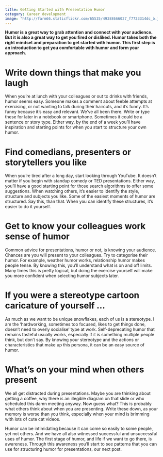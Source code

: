 ```yaml
---
title: Getting Started with Presentation Humor
category: Career development
image: "http://farm66.staticflickr.com/65535/49388666027_f7723314dc_b.jpg"
---
```


**Humor is a great way to grab attention and connect with your audience. But it is also a great way to get you fired or disliked. Humor takes both the right mindset and preparation to get started with humor. This first step is an introduction to get you comfortable with humor and form your approach.** 

# Write down things that make you laugh

When you’re at lunch with your colleagues or out to drinks with friends, humor seems easy. Someone makes a comment about feeble attempts at exercising, or not wanting to talk during their haircuts, and it’s funny. It’s funny because it’s easy and relevant. We’ve all been there. Write or type these for later in a notebook or smartphone. Sometimes it could be a sentence or story type. Either way, by the end of a week you’ll have inspiration and starting points for when you start to structure your own humor.

# Find comedians, presenters or storytellers you like

When you’re tired after a long day, start looking through YouTube. It doesn’t matter if you begin with standup comedy or TED presentations. Either way, you’ll have a good starting point for those search algorithms to offer some suggestions. When watching others, it’s easier to identify the style, structure and subjects you like. Some of the easiest moments of humor are structured. Say this, than that. When you can identify these structures, it’s easier to do it yourself.

# Get to know your colleagues work sense of humor

Common advice for presentations, humor or not, is knowing your audience. Chances are you will present to your colleagues. Try to categorise their humor. For example, weather humor works, relationship humor makes people tense. By knowing this, you’ll understand what is on and off limits. Many times this is pretty logical, but doing the exercise yourself will make you more confident when selecting humor subjects later.

# If you were a stereotype cartoon caricature of yourself ...

As much as we want to be unique snowflakes, each of us is a stereotype. I am the ‘hardworking, sometimes too focused, likes to get things done, doesn’t need to overly socialise’ type at work. Self-deprecating humor that remains tasteful usually works, especially if it is something multiple people think, but don’t say. By knowing your stereotype and the actions or characteristics that make up this persona, it can be an easy source of humor.

# What’s on your mind when others present

We all get distracted during presentations. Maybe you are thinking about getting a coffee, why there is an illegible diagram on that slide or who scheduled this damn meeting anyway. Now guess what? This is probably what others think about when you are presenting. Write these down, as your memory is worse than you think, especially when your mind is brimming with lots of cute cat videos.

Humor can be intimidating because it can come so easily to some people, yet not others. And we have all also witnessed successful and unsuccessful uses of humor. The first stage of humor, and life if we want to go there, is awareness. Through this awareness you’ll start to see patterns that you can use for structuring humor for presentations, our next post.
